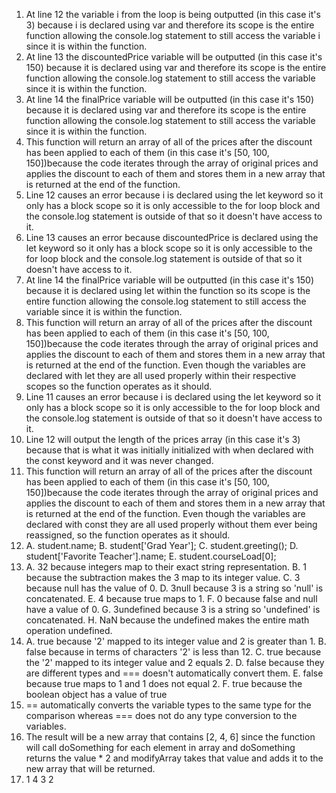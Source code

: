 1. At line 12 the variable i from the loop is being outputted (in this case it's 3) because i is declared using var and therefore its scope is the entire function allowing the console.log statement to still access the variable i since it is within the function.
2. At line 13 the discountedPrice variable will be outputted (in this case it's 150) because it is declared using var and therefore its scope is the entire function allowing the console.log statement to still access the variable since it is within the function.
3. At line 14 the finalPrice variable will be outputted (in this case it's 150) because it is declared using var and therefore its scope is the entire function allowing the console.log statement to still access the variable since it is within the function.
4. This function will return an array of all of the prices after the discount has been applied to each of them (in this case it's [50, 100, 150])because the code iterates through the array of original prices and applies the discount to each of them and stores them in a new array that is returned at the end of the function.
5. Line 12 causes an error because i is declared using the let keyword so it only has a block scope so it is only accessible to the for loop block and the console.log statement is outside of that so it doesn't have access to it.
6. Line 13 causes an error because discountedPrice is declared using the let keyword so it only has a block scope so it is only accessible to the for loop block and the console.log statement is outside of that so it doesn't have access to it.
7. At line 14 the finalPrice variable will be outputted (in this case it's 150) because it is declared using let within the function so its scope is the entire function allowing the console.log statement to still access the variable since it is within the function.
8. This function will return an array of all of the prices after the discount has been applied to each of them (in this case it's [50, 100, 150])because the code iterates through the array of original prices and applies the discount to each of them and stores them in a new array that is returned at the end of the function. Even though the variables are declared with let they are all used properly within their respective scopes so the function operates as it should. 
9. Line 11 causes an error because i is declared using the let keyword so it only has a block scope so it is only accessible to the for loop block and the console.log statement is outside of that so it doesn't have access to it.
10. Line 12 will output the length of the prices array (in this case it's 3) because that is what it was initially initialized with when declared with the const keyword and it was never changed.
11. This function will return an array of all of the prices after the discount has been applied to each of them (in this case it's [50, 100, 150])because the code iterates through the array of original prices and applies the discount to each of them and stores them in a new array that is returned at the end of the function. Even though the variables are declared with const they are all used properly without them ever being reassigned, so the function operates as it should.
12. A. student.name;
    B. student['Grad Year'];
    C. student.greeting();
    D. student['Favorite Teacher'].name;
    E. student.courseLoad[0];
13. A. 32 because integers map to their exact string representation.
    B. 1 because the subtraction makes the 3 map to its integer value.
    C. 3 because null has the value of 0.
    D. 3null because 3 is a string so 'null' is concatenated. 
    E. 4 because true maps to 1.
    F. 0 because false and null have a value of 0.
    G. 3undefined because 3 is a string so 'undefined' is concatenated. 
    H. NaN because the undefined makes the entire math operation undefined. 
14. A. true because '2' mapped to its integer value and 2 is greater than 1.
    B. false because in terms of characters '2' is less than 12.
    C. true because the '2' mapped to its integer value and 2 equals 2.
    D. false because they are different types and === doesn't automatically convert them.
    E. false because true maps to 1 and 1 does not equal 2.
    F. true because the boolean object has a value of true
15. == automatically converts the variable types to the same type for the comparison whereas === does not do any type conversion to the variables. 
17. The result will be a new array that contains [2, 4, 6] since the function will call doSomething for each element in array and doSomething returns the value * 2 and modifyArray takes that value and adds it to the new array that will be returned.
19. 1
    4
    3
    2
